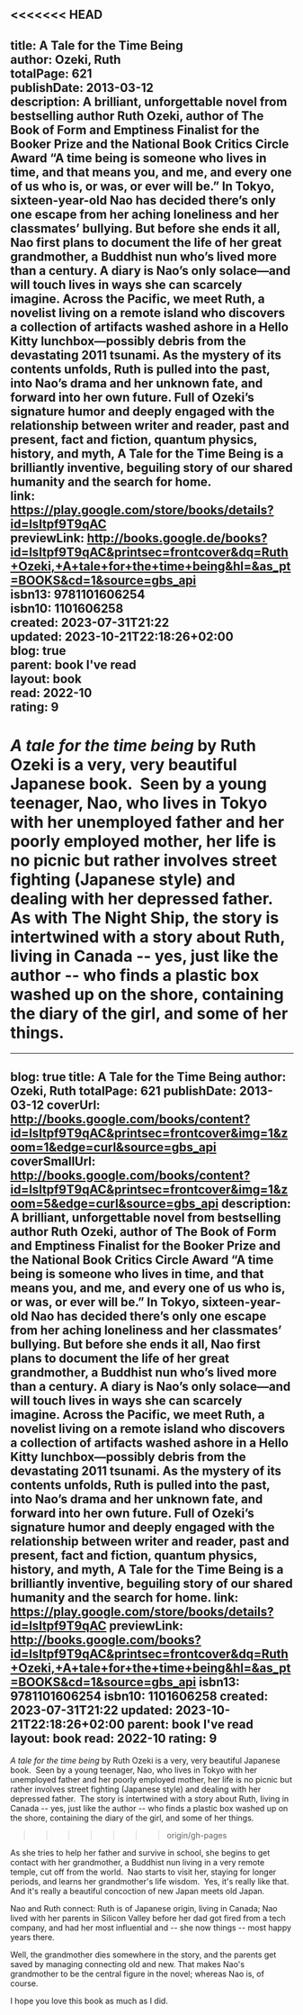<<<<<<< HEAD
---  
title: A Tale for the Time Being  
author: Ozeki, Ruth  
totalPage: 621  
publishDate: 2013-03-12  
description: A brilliant, unforgettable novel from bestselling author Ruth Ozeki, author of The Book of Form and Emptiness Finalist for the Booker Prize and the National Book Critics Circle Award “A time being is someone who lives in time, and that means you, and me, and every one of us who is, or was, or ever will be.” In Tokyo, sixteen-year-old Nao has decided there’s only one escape from her aching loneliness and her classmates’ bullying. But before she ends it all, Nao first plans to document the life of her great grandmother, a Buddhist nun who’s lived more than a century. A diary is Nao’s only solace—and will touch lives in ways she can scarcely imagine. Across the Pacific, we meet Ruth, a novelist living on a remote island who discovers a collection of artifacts washed ashore in a Hello Kitty lunchbox—possibly debris from the devastating 2011 tsunami. As the mystery of its contents unfolds, Ruth is pulled into the past, into Nao’s drama and her unknown fate, and forward into her own future. Full of Ozeki’s signature humor and deeply engaged with the relationship between writer and reader, past and present, fact and fiction, quantum physics, history, and myth, A Tale for the Time Being is a brilliantly inventive, beguiling story of our shared humanity and the search for home.  
link: https://play.google.com/store/books/details?id=lsItpf9T9qAC  
previewLink: http://books.google.de/books?id=lsItpf9T9qAC&printsec=frontcover&dq=Ruth+Ozeki,+A+tale+for+the+time+being&hl=&as_pt=BOOKS&cd=1&source=gbs_api  
isbn13: 9781101606254  
isbn10: 1101606258  
created: 2023-07-31T21:22  
updated: 2023-10-21T22:18:26+02:00  
blog: true  
parent: book I've read  
layout: book  
read: 2022-10  
rating: 9  
---  
  
_A tale for the time being_ by Ruth Ozeki is a very, very beautiful Japanese book.  Seen by a young teenager, Nao, who lives in Tokyo with her unemployed father and her poorly employed mother, her life is no picnic but rather involves street fighting (Japanese style) and dealing with her depressed father.    As with The Night Ship, the story is intertwined with a story about Ruth, living in Canada -- yes, just like the author -- who finds a plastic box washed up on the shore, containing the diary of the girl, and some of her things.    
=======
---
blog: true
title: A Tale for the Time Being
author: Ozeki, Ruth
totalPage: 621
publishDate: 2013-03-12
coverUrl: http://books.google.com/books/content?id=lsItpf9T9qAC&printsec=frontcover&img=1&zoom=1&edge=curl&source=gbs_api
coverSmallUrl: http://books.google.com/books/content?id=lsItpf9T9qAC&printsec=frontcover&img=1&zoom=5&edge=curl&source=gbs_api
description: A brilliant, unforgettable novel from bestselling author Ruth Ozeki, author of The Book of Form and Emptiness Finalist for the Booker Prize and the National Book Critics Circle Award “A time being is someone who lives in time, and that means you, and me, and every one of us who is, or was, or ever will be.” In Tokyo, sixteen-year-old Nao has decided there’s only one escape from her aching loneliness and her classmates’ bullying. But before she ends it all, Nao first plans to document the life of her great grandmother, a Buddhist nun who’s lived more than a century. A diary is Nao’s only solace—and will touch lives in ways she can scarcely imagine. Across the Pacific, we meet Ruth, a novelist living on a remote island who discovers a collection of artifacts washed ashore in a Hello Kitty lunchbox—possibly debris from the devastating 2011 tsunami. As the mystery of its contents unfolds, Ruth is pulled into the past, into Nao’s drama and her unknown fate, and forward into her own future. Full of Ozeki’s signature humor and deeply engaged with the relationship between writer and reader, past and present, fact and fiction, quantum physics, history, and myth, A Tale for the Time Being is a brilliantly inventive, beguiling story of our shared humanity and the search for home.
link: https://play.google.com/store/books/details?id=lsItpf9T9qAC
previewLink: http://books.google.com/books?id=lsItpf9T9qAC&printsec=frontcover&dq=Ruth+Ozeki,+A+tale+for+the+time+being&hl=&as_pt=BOOKS&cd=1&source=gbs_api
isbn13: 9781101606254
isbn10: 1101606258
created: 2023-07-31T21:22
updated: 2023-10-21T22:18:26+02:00
parent: book I've read
layout: book
read: 2022-10
rating: 9
---
  
_A tale for the time being_ by Ruth Ozeki is a very, very beautiful Japanese book.  Seen by a young teenager, Nao, who lives in Tokyo with her unemployed father and her poorly employed mother, her life is no picnic but rather involves street fighting (Japanese style) and dealing with her depressed father.   The story is intertwined with a story about Ruth, living in Canada -- yes, just like the author -- who finds a plastic box washed up on the shore, containing the diary of the girl, and some of her things.    
>>>>>>> origin/gh-pages
  
As she tries to help her father and survive in school, she begins to get contact with her grandmother, a Buddhist nun living in a very remote temple, cut off from the world.  Nao starts to visit her, staying for longer periods, and learns her grandmother's life wisdom.  Yes, it's really like that.  And it's really a beautiful concoction of new Japan meets old Japan.       
  
Nao and Ruth connect: Ruth is of Japanese origin, living in Canada; Nao lived with her parents in Silicon Valley before her dad got fired from a tech company, and had her most influential and -- she now things -- most happy years there.  
  
Well, the grandmother dies somewhere in the story, and the parents get saved by managing connecting old and new. That makes Nao's grandmother to be the central figure in the novel; whereas Nao is, of course.  
  
I hope you love this book as much as I did.